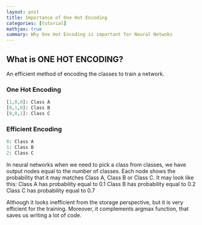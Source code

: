 ```yaml
---
layout: post
title: Importance of One Hot Encoding
categories: [tutorial]
mathjax: true
summary: Why One Hot Encoding is important for Neural Netwoks
---
```


## What is ONE HOT ENCODING?

An efficient method of encoding the classes to train a network.

### One Hot Encoding
```python
[1,0,0]: Class A
[0,1,0]: Class B
[0,0,1]: Class C
```

### Efficient Encoding
```python
0: Class A
1: Class B
2: Class C
```
In neural networks when we need to pick a class from classes, we have output nodes equal to the number of classes. 
Each node shows the probability that it may matches Class A, Class B or Class C.
It may look like this:
Class A has probability equal to 0.1
Class B has probability equal to 0.2
Class C has probability equal to 0.7

Although it looks inefficient from the storage perspective, but it is very efficient for the training. 
Moreover, it complements argmax function, that saves us writing a lot of code.
